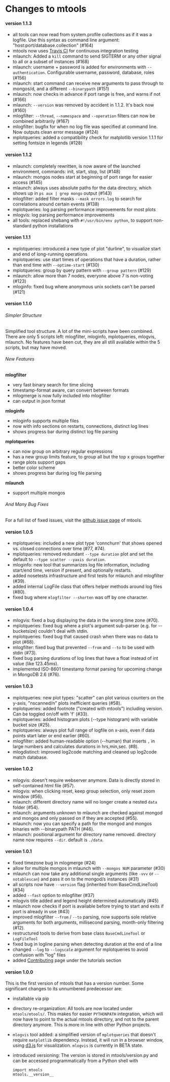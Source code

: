 Changes to mtools
=================

#### version 1.1.3

  * all tools can now read from system.profile collections as if it was a logfile. Use this syntax as command line argument: "host:port/database.collection" (#164)
  * mtools now uses [Travis CI](https://travis-ci.org/rueckstiess/mtools) for continuous integration testing
  * mlaunch: Added a `kill` command to send SIGTERM or any other signal to all or a subset of instances (#168)
  * mlaunch: username + password is added for environments with `--authentication`. Configurable username, password, database, roles (#156)
  * mlaunch: start command can receive new arguments to pass through to mongos/d, and a different `--binarypath` (#151)
  * mlaunch: now checks in advance if port range is free, and warns if not (#166)
  * mlaunch: `--version` was removed by accident in 1.1.2. It's back now (#160)
  * mlogfilter: `--thread`, `--namespace` and `--operation` filters can now be combined arbitrarily (#167)
  * mlogfilter: bugfix for when no log file was specified at command line. Now outputs clean error message (#124)
  * mplotqueries: added a compatibility check for matplotlib version 1.1.1 for setting fontsize in legends (#128)


#### version 1.1.2

  * mlaunch: completely rewritten, is now aware of the launched environment, commands: init, start, stop, list (#148)
  * mlaunch: mongos nodes start at beginning of port range for easier access (#145)
  * mlaunch: always uses absolute paths for the data directory, which shows up in `ps aux | grep mongo` output (#143)
  * mlogfilter: added filter masks `--mask errors.log` to search for correlations around certain events (#138)
  * mplotqueries: log parsing performance improvements for most plots
  * mlogvis: log parsing performance improvements
  * all tools: replaced shebang with `#!/usr/bin/env python`, to support non-standard python installations
  

#### version 1.1.1

  * mplotqueries: introduced a new type of plot "durline", to visualize start and end of long-running operations
  * mplotqueries: use start times of operations that have a duration, rather than end time with `--optime-start` (#130)
  * mplotqueries: group by query pattern with `--group pattern` (#129)
  * mlaunch: allow more than 7 nodes, everyone above 7 is non-voting (#123)
  * mloginfo: fixed bug where anonymous unix sockets can't be parsed (#121)


#### version 1.1.0

###### Simpler Structure

Simplified tool structure. A lot of the mini-scripts have been combined. There are only 5 scripts left: mlogfilter, mloginfo, mplotqueries, mlogvis, mlaunch. No features have been cut, they are all still available within the 5 scripts, but may have moved. 

###### New Features

**mlogfilter**
* very fast binary search for time slicing
* timestamp-format aware, can convert between formats
* mlogmerge is now fully included into mlogfilter
* can output in json format

**mloginfo**
* mloginfo supports multiple files
* now with info sections on restarts, connections, distinct log lines
* shows progress bar during distinct log file parsing

**mplotqueries**
* can now group on arbitrary regular expressions
* has a new group limits feature, to group all but the top x groups together
* range plots support gaps 
* better color scheme
* shows progress bar during log file parsing

**mlaunch**
* support multiple mongos 


###### And Many Bug Fixes

For a full list of fixed issues, visit the [github issue page](https://github.com/rueckstiess/mtools/issues) of mtools.


#### version 1.0.5

  * mplotqueries: included a new plot type 'connchurn' that shows opened vs. closed connections over time (#77, #74).
  * mplotqueries: removed redundant `--type duration` plot and set the default to `--type scatter --yaxis duration`.
  * mloginfo: new tool that summarizes log file information, including start/end time, version if present, and optionally restarts.
  * added nosetests infrastructure and first tests for mlaunch and mlogfilter (#39).  
  * added internal LogFile class that offers helper methods around log files (#80).
  * fixed bug where `mlogfilter --shorten` was off by one character.

#### version 1.0.4

  * mlogvis: fixed a bug displaying the data in the wrong time zone (#70).
  * mplotqueries: fixed bug where a plot's argument sub-parser (e.g. for --bucketsize) couldn't deal with stdin.
  * mplotqueries: fixed bug that caused crash when there was no data to plot (#68).
  * mlogfilter: fixed bug that prevented `--from` and `--to` to be used with stdin (#73).
  * fixed bug parsing durations of log lines that have a float instead of int value (like 123.45ms).
  * implemented ISO-8601 timestamp format parsing for upcoming change in MongoDB 2.6 (#76).

#### version 1.0.3

  * mplotqueries: new plot types: "scatter" can plot various counters on the y-axis, "nscanned/n" plots inefficient queries (#58).
  * mplotqueries: added footnote ("created with mtools") including version. Can be toggled on/off with 'f' (#33).
  * mplotqueries: added histogram plots (--type histogram) with variable bucket size (#25).
  * mplotqueries: always plot full range of logfile on x-axis, even if data points start later or end earlier (#60).
  * mlogfilter: added human-readable option (--human) that inserts `,` in large numbers and calculates durations in hrs,min,sec. (#8).
  * mlogdistinct: improved log2code matching and cleaned up log2code match database.

#### version 1.0.2

  * mlogvis: doesn't require webserver anymore. Data is directly stored in self-contained html file (#57).
  * mlogvis: when clicking reset, keep group selection, only reset zoom window (#56).
  * mlaunch: different directory name will no longer create a nested `data` folder (#54).
  * mlaunch: arguments unknown to mlaunch are checked against mongod and mongos and only passed on if they are accepted (#55).
  * mlaunch: now you can specify a path for the mongod and mongos binaries with --binarypath PATH (#46).
  * mlaunch: positional argument for directory name removed. directory name now requires `--dir`. default is `./data`.

#### version 1.0.1

  * fixed timezone bug in mlogmerge (#24)
  * allow for multiple mongos in mlaunch with `--mongos NUM` parameter (#30)
  * mlaunch can now take any additional single arguments (like `-vvv` or `--notablescan`) and pass it on to the mongod/s instances (#31)
  * all scripts now have `--version` flag (inherited from BaseCmdLineTool) (#34)
  * added `--fast` option to mlogfilter (#37)
  * mlogvis title added and legend height determined automatically (#45)
  * mlaunch now checks if port is available before trying to start and exits if port is already in use (#43)
  * improved mlogfilter `--from` / `--to` parsing, now supports sole relative arguments for both arguments, millisecond parsing, month-only filtering (#12).
  * restructured tools to derive from base class `BaseCmdLineTool` or `LogFileTool`
  * fixed bug in logline parsing when detecting duration at the end of a line
  * changed `--log` to `--logscale` argument for mplotqueries to avoid confusion with "log" files
  * added [Contributing](tutorials/contributing.md) page under the tutorials section

#### version 1.0.0

This is the first version of mtools that has a version number. Some significant changes to its unnumbered predecessor are:

  * installable via pip
  * directory re-organization: All tools are now located under `mtools/mtools/`. This makes for easier `PYTHONPATH` integration, which will now have to point to the actual mtools directory, and not to the parent directory anymore. This is more in line with other Python projects.
  * `mlogvis` tool added: a simplified version of `mplotqueries` that doesn't require `matplotlib` dependency. Instead, it will run in a browser window, using [d3.js](http://www.d3js.org/) for visualization. `mlogvis` is currently in BETA state.
  * introduced versioning: The version is stored in mtools/version.py and can be accessed programmatically from a Python shell with

        import mtools
        mtools.__version__
